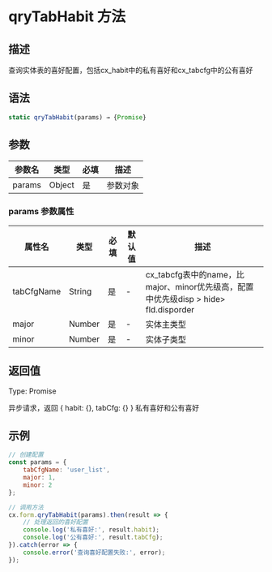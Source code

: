 # qryTabHabit 方法

## 描述
查询实体表的喜好配置，包括cx_habit中的私有喜好和cx_tabcfg中的公有喜好

## 语法
```js
static qryTabHabit(params) → {Promise}
```

## 参数
| 参数名 | 类型 | 必填 | 描述 |
| --- | --- | --- | --- |
| params | Object | 是 | 参数对象 |

### params 参数属性
| 属性名 | 类型 | 必填 | 默认值 | 描述 |
| --- | --- | --- | --- | --- |
| tabCfgName | String | 是 | - | cx_tabcfg表中的name，比major、minor优先级高，配置中优先级disp > hide> fld.disporder |
| major | Number | 是 | - | 实体主类型 |
| minor | Number | 是 | - | 实体子类型 |

## 返回值
Type: Promise

异步请求，返回 { habit: {}, tabCfg: {} } 私有喜好和公有喜好

## 示例
```js
// 创建配置
const params = {
    tabCfgName: 'user_list',
    major: 1,
    minor: 2
};

// 调用方法
cx.form.qryTabHabit(params).then(result => {
    // 处理返回的喜好配置
    console.log('私有喜好:', result.habit);
    console.log('公有喜好:', result.tabCfg);
}).catch(error => {
    console.error('查询喜好配置失败:', error);
});
``` 